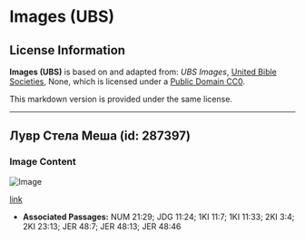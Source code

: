# Images (UBS)

## License Information

**Images (UBS)** is based on and adapted from: _UBS Images_, [United Bible Societies](https://unitedbiblesocieties.org/), None, which is licensed under a [Public Domain CC0](https://creativecommons.org/public-domain/cc0/).

This markdown version is provided under the same license.



--------------------------------

## Лувр Стела Меша (id: 287397)

### Image Content

![Image](https://cdn.aquifer.bible/aquifer-content/resources/Media/WEB-0610_louvre_stele_de_mesha.jpg)

[link](https://cdn.aquifer.bible/aquifer-content/resources/Media/WEB-0610_louvre_stele_de_mesha.jpg)

* **Associated Passages:** NUM 21:29; JDG 11:24; 1KI 11:7; 1KI 11:33; 2KI 3:4; 2KI 23:13; JER 48:7; JER 48:13; JER 48:46

